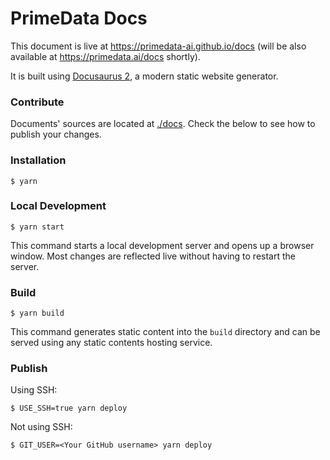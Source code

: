 # PrimeData Docs

This document is live at https://primedata-ai.github.io/docs (will be also available at https://primedata.ai/docs shortly).

It is built using [Docusaurus 2](https://docusaurus.io/), a modern static website generator.

### Contribute

Documents' sources are located at [./docs](./docs). Check the below to see how to publish your changes.

### Installation

```
$ yarn
```

### Local Development

```
$ yarn start
```

This command starts a local development server and opens up a browser window. Most changes are reflected live without having to restart the server.

### Build

```
$ yarn build
```

This command generates static content into the `build` directory and can be served using any static contents hosting service.

### Publish

Using SSH:

```
$ USE_SSH=true yarn deploy
```

Not using SSH:

```
$ GIT_USER=<Your GitHub username> yarn deploy
```

